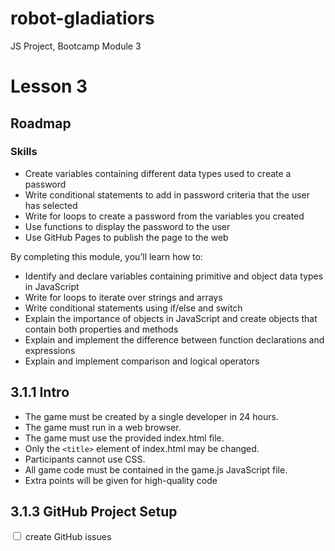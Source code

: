 # robot-gladiatiors

JS Project, Bootcamp Module 3

# Lesson 3

## Roadmap

### Skills

-   Create variables containing different data types used to create a password
-   Write conditional statements to add in password criteria that the user has selected
-   Write for loops to create a password from the variables you created
-   Use functions to display the password to the user
-   Use GitHub Pages to publish the page to the web

By completing this module, you’ll learn how to:

-   Identify and declare variables containing primitive and object data types in JavaScript
-   Write for loops to iterate over strings and arrays
-   Write conditional statements using if/else and switch
-   Explain the importance of objects in JavaScript and create objects that contain both properties and methods
-   Explain and implement the difference between function declarations and expressions
-   Explain and implement comparison and logical operators

## 3.1.1 Intro

-   The game must be created by a single developer in 24 hours.
-   The game must run in a web browser.
-   The game must use the provided index.html file.
-   Only the `<title>` element of index.html may be changed.
-   Participants cannot use CSS.
-   All game code must be contained in the game.js JavaScript file.
-   Extra points will be given for high-quality code

## 3.1.3 GitHub Project Setup

<input type="checkbox"> create GitHub issues
